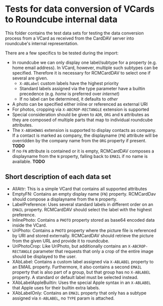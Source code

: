 # Tests for data conversion of VCards to Roundcube internal data

This folder contains the test data sets for testing the data conversion process from a VCard as received from the
CardDAV server into roundcube's internal representation.

There are a few specifics to be tested during the import:

- In roundcube we can only display one label/subtype for a property (e.g. home email address). In VCard, however,
  multiple such subtypes can be specified. Therefore it is necessary for RCMCardDAV to select one if several are given.
  - `X-ABLabel` custom labels have the highest priority
  - Standard labels assigned via the type parameter have a builtin precedence (e.g. _home_ is preferred over _internet_)
  - If no label can be determined, it defaults to _other_
- A photo can be specified either inline or referenced as external URI
- For photos, cropping via `X-ABCROP-RECTANGLE` extension is supported
- Special consideration should be given to `ADR`, `ORG` and `N` attributes as they are composed of multiple parts that
  map to individual roundcube attributes.
- The `X-ABSHOWAS` extension is supported to display contacts as company. If a contact is marked as company, the
  displayname (`FN`) attribute will be overridden by the company name from the `ORG` property if present. __TODO__
- If no `FN` attribute is contained or it is empty, RCMCardDAV composes a displayname from the `N` property, falling
  back to `EMAIL` if no name is available. __TODO__

## Short description of each data set

- AllAttr: This is a simple VCard that contains all supported attributes
- EmptyFN: Contains an empty display name (`FN`) property. RCMCardDav should compose a displayname from the `N`
  property.
- LabelPreference: Uses several standard labels in different order on an `EMAIL` property. RCMCardDAV should select the
  label with the highest preference.
- InlinePhoto: Contains a `PHOTO` property stored as base64 encoded data inside the VCard.
- UriPhoto: Contains a `PHOTO` property where the picture file is referenced by URI and stored externally. RCMCardDAV
  should retrieve the picture from the given URL and provide it to roundcube.
- UriPhotoCrop: Like UriPhoto, but additionally contains an `X-ABCROP-RECTANGLE` parameter that requests that only a
  crop of the entire image should be displayed to the user.
- XAbLabel: Contains a custom label assigned via `X-ABLABEL` property to an EMAIL property. Furthermore, it also
  contains a second `EMAIL` property that is also part of a group, but that group has no `X-ABLABEL` property. A
  standard or default label must be selected instead.
- XAbLabelAppleBuiltin: Uses the special Apple syntax in an `X-ABLABEL` that Apple uses for their builtin extra labels.
- XAbLabelOnly: Contains an `EMAIL` property that only has a subtype assigned via `X-ABLABEL`, no `TYPE` param is
  attached.
